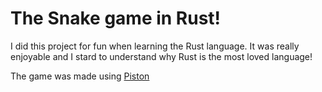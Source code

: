 # The Snake game in Rust!

I did this project for fun when learning the Rust language. It was really enjoyable and I stard to understand why Rust is the most loved language!

The game was made using [Piston](https://www.piston.rs/)

